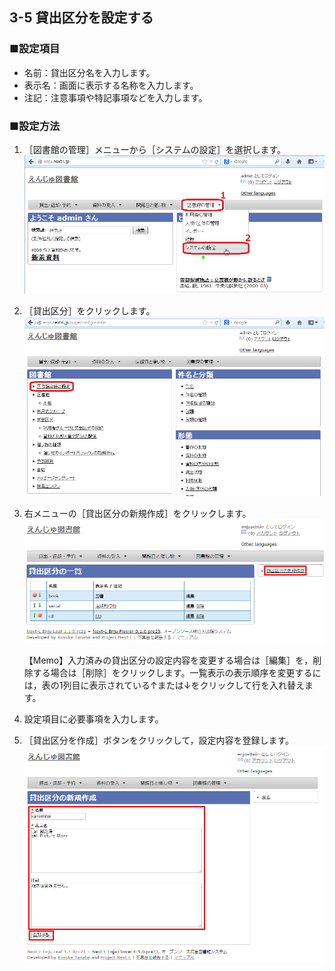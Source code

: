 <span/>3-5 貸出区分を設定する
----------------------

### ■設定項目

* 名前：貸出区分名を入力します。
* 表示名：画面に表示する名称を入力します。
* 注記：注意事項や特記事項などを入力します。

### ■設定方法

1. ［図書館の管理］メニューから［システムの設定］を選択します。  
   ![システムの設定](assets/images/image_system_setup.png)
2. ［貸出区分］をクリックします。  
   ![貸出区分の設定](assets/images/image_initial_014.png)
3. 右メニューの［貸出区分の新規作成］をクリックします。  
   ![システムの設定](assets/images/image_initial_027.png)  

   <div class="alert alert-info">
   【Memo】入力済みの貸出区分の設定内容を変更する場合は［編集］を，削除する場合は［削除］をクリックします。一覧表示の表示順序を変更するには，表の1列目に表示されている↑または↓をクリックして行を入れ替えます。
   </div>
4. 設定項目に必要事項を入力します。
5. ［貸出区分を作成］ボタンをクリックして，設定内容を登録します。  
   ![貸出区分の作成](assets/images/image_initial_028.png)

